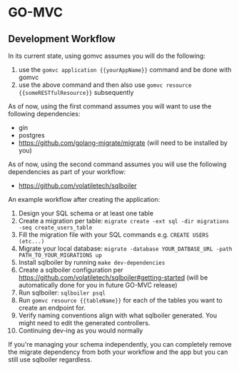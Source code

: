 # GO-MVC

## Development Workflow

In its current state, using gomvc assumes you will do the following:
1) use the `gomvc application {{yourAppName}}` command and be done with gomvc
2) use the above command and then also use `gomvc resource {{someRESTfulResource}}` subsequently

As of now, using the first command assumes you will want to use the following dependencies:
- gin
- postgres
- https://github.com/golang-migrate/migrate (will need to be installed by you)


As of now, using the second command assumes you will use the following dependencies as part of your workflow: 
- https://github.com/volatiletech/sqlboiler


An example workflow after creating the application:

1) Design your SQL schema or at least one table
2) Create a migration per table: `migrate create -ext sql -dir migrations -seq create_users_table`
3) Fill the migration file with your SQL commands e.g. `CREATE USERS (etc...)`
4) Migrate your local database: `migrate -database YOUR_DATBASE_URL -path PATH_TO_YOUR_MIGRATIONS up`
5) Install sqlboiler by running `make dev-dependencies`
6) Create a sqlboiler configuration per https://github.com/volatiletech/sqlboiler#getting-started (will be automatically done for you in future GO-MVC release)
7) Run sqlboiler: `sqlboiler psql`
8) Run `gomvc resource {{tableName}}` for each of the tables you want to create an endpoint for.
9) Verify naming conventions align with what sqlboiler generated. You might need to edit the generated controllers.
10) Continuing dev-ing as you would normally

If you're managing your schema independently, you can completely remove the migrate dependency from both your workflow and the app but you can still use sqlboiler regardless.
